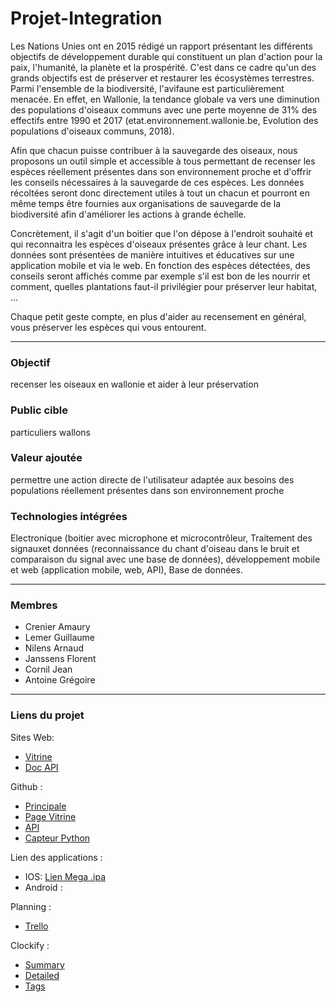 # Projet-Integration

Les Nations Unies ont en 2015 rédigé un rapport présentant les différents objectifs de développement durable qui constituent un plan d'action pour la paix, l'humanité, la planète et la prospérité. C'est dans ce cadre qu'un des grands objectifs est de préserver et restaurer les écosystèmes terrestres.
Parmi l'ensemble de la biodiversité, l'avifaune est particulièrement menacée. En effet, en Wallonie, la tendance globale va vers une diminution des populations d'oiseaux communs avec une perte moyenne de 31% des effectifs entre 1990 et 2017 (etat.environnement.wallonie.be, Evolution des populations d'oiseaux communs, 2018).

Afin que chacun puisse contribuer à la sauvegarde des oiseaux, nous proposons un outil simple et accessible à tous permettant de recenser les espèces réellement présentes dans son environnement proche et d'offrir les conseils nécessaires à la sauvegarde de ces espèces. Les données récoltées seront donc directement utiles à tout un chacun et pourront en même temps être fournies aux organisations de sauvegarde de la biodiversité afin d'améliorer les actions à grande échelle.

Concrètement, il s'agit d'un boitier que l'on dépose à l'endroit souhaité et qui reconnaitra les espèces d'oiseaux présentes grâce à leur chant. Les données sont présentées de manière intuitives et éducatives sur une application mobile et via le web. En fonction des espèces détectées, des conseils seront affichés comme par exemple s'il est bon de les nourrir et comment, quelles plantations faut-il privilégier pour préserver leur habitat, ...

Chaque petit geste compte, en plus d'aider au recensement en général, vous préserver les espèces qui vous entourent.


----------
### Objectif
recenser les oiseaux en wallonie et aider à leur préservation

### Public cible
particuliers wallons 

### Valeur ajoutée
permettre une action directe de l'utilisateur adaptée aux besoins des populations réellement présentes dans son environnement proche

### Technologies intégrées
Electronique (boitier avec microphone et microcontrôleur, Traitement des signauxet données (reconnaissance du chant d'oiseau dans le bruit et comparaison du signal avec une base de données), développement mobile et web (application mobile, web, API), Base de données.

----------
### Membres

- Crenier Amaury
- Lemer Guillaume
- Nilens Arnaud
- Janssens Florent
- Cornil Jean
- Antoine Grégoire

----------
### Liens du projet

Sites Web:
- [Vitrine](https://projet-int-ca671.web.app/?fbclid=IwAR2fdmAEpw2jBQPjuVarJerwso5EAaFqOpNoFY0TeENws6agTLsJy9yKnMI)
- [Doc API](https://documenter.getpostman.com/view/10767769/TVem9oWB)

Github :
- [Principale](https://github.com/Arylmera/Projet-Integration)
- [Page Vitrine](https://github.com/Kotth/Projet-Integration-Vitrine)
- [API](https://github.com/CrenierAmaury/Projet-Integration-API)
- [Capteur Python](https://github.com/Cornil-Jean/Menura-Python)

Lien des applications :
- IOS: [Lien Mega .ipa](https://mega.nz/file/sR5xmI6T#CaIXGXCmtJ_bfjuQqs7xJcme5EtPd_3Kc5lyk5Stz2E)
- Android : []()

Planning :
- [Trello](https://trello.com/b/cVyeFlzv/projet-dint%C3%A9gration)

Clockify : 
- [Summary](https://clockify.me/shared/5f6ba9bd40e1787995ae276b)
- [Detailed](https://clockify.me/shared/5f6ba9f27484d0304bfb08e4)
- [Tags](https://clockify.me/shared/5f6baa637484d0304bfb08e5)
